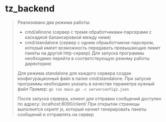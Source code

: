 # tz_backend

>Реализовано два режима работы: 
   > - cmd/allinone (сервер с тремя обработчиками-парсерами с каскадной балансировкой между ними)
   > - cmd/standalone (сервер с одним обраьботчиком-парсером, который имеет возможность передавать превышающие лимит пакеты на другой http-сервер)
>Для запуска программы необходимо перейти в соответствующую режиму работы директорию
>
>Для режима standalone для каждого сервера создан конфигурационный файл в папке cmd/standalone. При запуске программы необходимо указать в качестве параметра нужный файл
>Пример:
>    ```go run main.go -c serverconfig2.json```
>
>После запуска сервера, клиент для отправки сообщений доступен по адресу:
>    localhost:8090/client/
>При открытии страницы выполнится скрипт js, который начнет генерировать пакеты сообщений и отправлять на сервер

